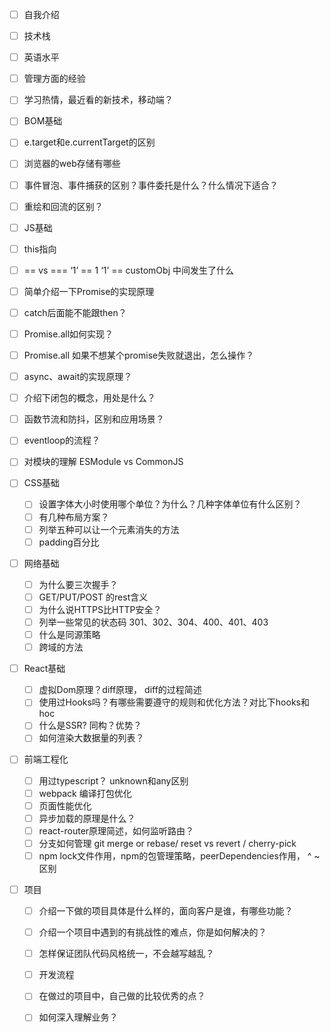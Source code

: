 - [ ] 自我介绍

- [ ] 技术栈

- [ ] 英语水平

- [ ] 管理方面的经验

- [ ] 学习热情，最近看的新技术，移动端？

- [ ]  BOM基础
  - [ ] e.target和e.currentTarget的区别
  - [ ] 浏览器的web存储有哪些
  - [ ] 事件冒泡、事件捕获的区别？事件委托是什么？什么情况下适合？
  - [ ] 重绘和回流的区别？
  
- [ ]  JS基础
  
  - [ ] this指向
  - [ ] == vs ===  ‘1’ == 1 ‘1’ == customObj 中间发生了什么
  - [ ] 简单介绍一下Promise的实现原理
  - [ ] catch后面能不能跟then？
  - [ ] Promise.all如何实现？
  - [ ] Promise.all 如果不想某个promise失败就退出，怎么操作？
  - [ ] async、await的实现原理？
  - [ ] 介绍下闭包的概念，用处是什么？
  - [ ] 函数节流和防抖，区别和应用场景？
  - [ ] eventloop的流程？
  - [ ] 对模块的理解 ESModule vs CommonJS
  
- [ ] CSS基础

  - [ ] 设置字体大小时使用哪个单位？为什么？几种字体单位有什么区别？
  - [ ] 有几种布局方案？
  - [ ] 列举五种可以让一个元素消失的方法
  - [ ] padding百分比

- [ ] 网络基础

  - [ ] 为什么要三次握手？
  - [ ] GET/PUT/POST 的rest含义
  - [ ] 为什么说HTTPS比HTTP安全？
  - [ ] 列举一些常见的状态码  301、302、304、400、401、403
  - [ ] 什么是同源策略
  - [ ] 跨域的方法

- [ ] React基础

  - [ ] 虚拟Dom原理？diff原理， diff的过程简述
  - [ ] 使用过Hooks吗？有哪些需要遵守的规则和优化方法？对比下hooks和hoc
  - [ ] 什么是SSR? 同构？优势？
  - [ ] 如何渲染大数据量的列表？

- [ ] 前端工程化

  - [ ]  用过typescript？ unknown和any区别
  - [ ]  webpack 编译打包优化
  - [ ] 页面性能优化
  - [ ]  异步加载的原理是什么？
  - [ ] react-router原理简述，如何监听路由？
  - [ ]  分支如何管理 git merge or rebase/ reset vs revert / cherry-pick
  - [ ] npm lock文件作用，npm的包管理策略，peerDependencies作用， ^ ~ 区别

- [ ] 项目

  - [ ] 介绍一下做的项目具体是什么样的，面向客户是谁，有哪些功能？
  - [ ] 介绍一个项目中遇到的有挑战性的难点，你是如何解决的？
  - [ ] 怎样保证团队代码风格统一，不会越写越乱？
  - [ ] 开发流程
  - [ ] 在做过的项目中，自己做的比较优秀的点？
  - [ ] 如何深入理解业务？

  

